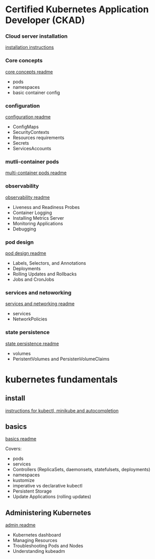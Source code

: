 # Certified Kubernetes Application Developer (CKAD)

### Cloud server installation
[installation instructions](https://github.com/paraker/kubernetes_2020/blob/master/ckad/install_cloud.md) 

### Core concepts
[core concepts readme](https://github.com/paraker/kubernetes_2020/blob/master/ckad/core_concepts.md)
* pods
* namespaces
* basic container config

### configuration
[configuration readme](https://github.com/paraker/kubernetes_2020/blob/master/ckad/configuration.md)
* ConfigMaps
* SecurityContexts
* Resources requirements
* Secrets
* ServicesAccounts

### mutli-container pods
[multi-container pods readme](https://github.com/paraker/kubernetes_2020/blob/master/ckad/multi_container_pods.md)

### observability
[observability readme](https://github.com/paraker/kubernetes_2020/blob/master/ckad/observability.md)
* Liveness and Readiness Probes
* Container Logging
* Installing Metrics Server
* Monitoring Applications
* Debugging 

### pod design
[pod design readme](https://github.com/paraker/kubernetes_2020/blob/master/ckad/pod_design.md)
* Labels, Selectors, and Annotations
* Deployments
* Rolling Updates and Rollbacks
* Jobs and CronJobs 

### services and netoworking
[services and networking readme](https://github.com/paraker/kubernetes_2020/blob/master/ckad/services_and_networking.md)
* services
* NetworkPolicies

### state persistence
[state persistence readme](https://github.com/paraker/kubernetes_2020/blob/master/ckad/state_persistence.md)
* volumes
* PeristentVolumes and PersistenVolumeClaims

# kubernetes fundamentals
## install 
[instructions for kubectl, minikube and autocompletion](https://github.com/paraker/kubernetes_2020/blob/master/fundamentals/install_local.md)

## basics
[basics readme](https://github.com/paraker/kubernetes_2020/blob/master/fundamentals/basics.md)

Covers:
* pods
* services
* Controllers (ReplicaSets, daemonsets, statefulsets, deployments)
* namespaces
* kustomize
* imperative vs declarative kubectl
* Persistent Storage
* Update Applications (rolling updates)

## Administering Kubernetes
[admin readme](https://github.com/paraker/kubernetes_2020/blob/master/fundamentals/admin.md)
* Kubernetes dashboard
* Managing Resources
* Troubleshooting Pods and Nodes
* Understanding kubeadm